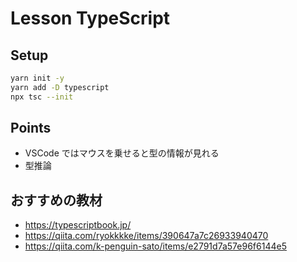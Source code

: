 # Lesson TypeScript

## Setup

```sh
yarn init -y
yarn add -D typescript
npx tsc --init
```

## Points

- VSCode ではマウスを乗せると型の情報が見れる
- 型推論

## おすすめの教材

- https://typescriptbook.jp/
- https://qiita.com/ryokkkke/items/390647a7c26933940470
- https://qiita.com/k-penguin-sato/items/e2791d7a57e96f6144e5
